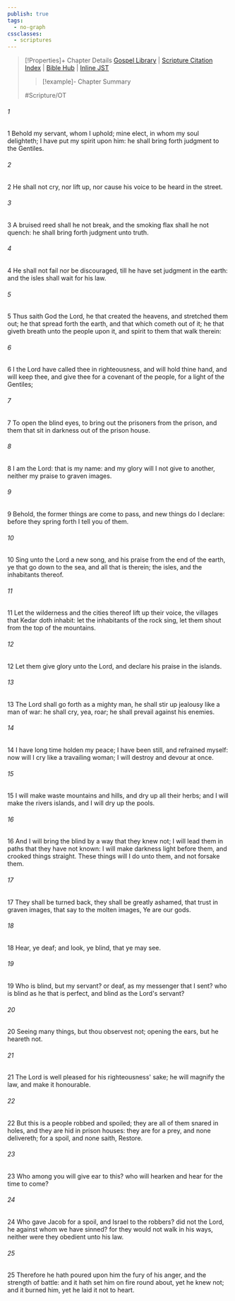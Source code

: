 ```yaml
---
publish: true
tags:
  - no-graph
cssclasses:
  - scriptures
---
```

>[!Properties]+ Chapter Details
>[Gospel Library](https://churchofjesuschrist.org/study/scriptures/ot/isa/42?lang=eng)    |    [Scripture Citation Index](https://scriptures.byu.edu/#07b2a::c07b2a)    |    [Bible Hub](https://biblehub.com/isaiah/42.htm)    |    [Inline JST](https://scripturetoolbox.com/html/ic/Isaiah/42.html)
>>[!example]- Chapter Summary
>> 
> 
>
>#Scripture/OT
###### 1
1 Behold my servant, whom I uphold; mine elect, in whom my soul delighteth; I have put my spirit upon him: he shall bring forth judgment to the Gentiles.
###### 2
2 He shall not cry, nor lift up, nor cause his voice to be heard in the street.
###### 3
3 A bruised reed shall he not break, and the smoking flax shall he not quench: he shall bring forth judgment unto truth.
###### 4
4 He shall not fail nor be discouraged, till he have set judgment in the earth: and the isles shall wait for his law.
###### 5
5 Thus saith God the Lord, he that created the heavens, and stretched them out; he that spread forth the earth, and that which cometh out of it; he that giveth breath unto the people upon it, and spirit to them that walk therein:
###### 6
6 I the Lord have called thee in righteousness, and will hold thine hand, and will keep thee, and give thee for a covenant of the people, for a light of the Gentiles;
###### 7
7 To open the blind eyes, to bring out the prisoners from the prison, and them that sit in darkness out of the prison house.
###### 8
8 I am the Lord: that is my name: and my glory will I not give to another, neither my praise to graven images.
###### 9
9 Behold, the former things are come to pass, and new things do I declare: before they spring forth I tell you of them.
###### 10
10 Sing unto the Lord a new song, and his praise from the end of the earth, ye that go down to the sea, and all that is therein; the isles, and the inhabitants thereof.
###### 11
11 Let the wilderness and the cities thereof lift up their voice, the villages that Kedar doth inhabit: let the inhabitants of the rock sing, let them shout from the top of the mountains.
###### 12
12 Let them give glory unto the Lord, and declare his praise in the islands.
###### 13
13 The Lord shall go forth as a mighty man, he shall stir up jealousy like a man of war: he shall cry, yea, roar; he shall prevail against his enemies.
###### 14
14 I have long time holden my peace; I have been still, and refrained myself: now will I cry like a travailing woman; I will destroy and devour at once.
###### 15
15 I will make waste mountains and hills, and dry up all their herbs; and I will make the rivers islands, and I will dry up the pools.
###### 16
16 And I will bring the blind by a way that they knew not; I will lead them in paths that they have not known: I will make darkness light before them, and crooked things straight. These things will I do unto them, and not forsake them.
###### 17
17 They shall be turned back, they shall be greatly ashamed, that trust in graven images, that say to the molten images, Ye are our gods.
###### 18
18 Hear, ye deaf; and look, ye blind, that ye may see.
###### 19
19 Who is blind, but my servant? or deaf, as my messenger that I sent? who is blind as he that is perfect, and blind as the Lord's servant?
###### 20
20 Seeing many things, but thou observest not; opening the ears, but he heareth not.
###### 21
21 The Lord is well pleased for his righteousness' sake; he will magnify the law, and make it honourable.
###### 22
22 But this is a people robbed and spoiled; they are all of them snared in holes, and they are hid in prison houses: they are for a prey, and none delivereth; for a spoil, and none saith, Restore.
###### 23
23 Who among you will give ear to this? who will hearken and hear for the time to come?
###### 24
24 Who gave Jacob for a spoil, and Israel to the robbers? did not the Lord, he against whom we have sinned? for they would not walk in his ways, neither were they obedient unto his law.
###### 25
25 Therefore he hath poured upon him the fury of his anger, and the strength of battle: and it hath set him on fire round about, yet he knew not; and it burned him, yet he laid it not to heart.
